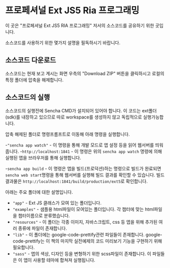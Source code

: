 # 프로페셔널 Ext JS5 Ria 프로그래밍

이 곳은 "프로페셔널 Ext JS5 RIA 프로그래밍" 저서의 소스코드를 공유하기 위한 곳입니다.

소스코드를 사용하기 위한 몇가지 설명을 필독하시기 바랍니다.

## 소스코드 다운로드
소스코드는 현재 보고 계시는 화면 우측의 "Download ZIP" 버튼을 클릭하시고 로컬의 특정 폴더에 압축을 해제합니다.

## 소스코드의 실행
소스코드의 실행전에 Sencha CMD가 설치되어 있어야 합니다. 이 코드는 ext폴더(sdk)를 내장하고 있으므로
따로 workspace를 생성하지 않고 독립적으로 실행가능합니다.

압축 해제된 폴더로 명령프롬프트로 이동해 아래 명령을 실행합니다.

-`"sencha app watch"` - 이 명령을 통해 개발 모드로 앱 설정 등을 읽어 웹서버를 띄워 줍니다.
-`http://localhost:1841` - 이 명령은 위의 `sencha app watch` 명령에 의해 실행된 앱을 브라우저를 통해 실행합니다.

-`sencha app build` - 이 명령은 앱을 빌드(프로덕션)하는 명령으로 빌드가 완료되면 `sencha web start`명령을 통해 웹서버를 
실행해 빌드 결과를 확인할 수 있습니다. 빌드 결과물은 `http://localhost:1841/build/production/ext5`로 확인합니다.

아래는 주요 폴더에 대한 설명입니다.

 - `"app"` - Ext JS 클래스가 모여 있는 폴더입니다.
 - `"examples"` - 샘플용 html파일이 모여있는 폴더입니다. 각 챕터에 맞는 html파일을 챕터이름으로 분류했습니다.
 - `"resources"` - 이 폴더는 각종 이미지, 자바스크립트, css 등 앱을 위해 추가된 여러 종류에 파일이 존재합니다.
 - `"lib"` - 이 폴더에는 google-code-prettify관련 파일들이 존재합니다. google-code-prettify는 이 책의 마지막 
 실전예제의 코드 미리보기 기능을 구현하기 위해 필요합니다.
 - `"sass"` - 앱의 색상, 디자인 등을 변형하기 위한 scss파일이 존재합니다. 이 파일들은 이 앱이 사용할 테마에 
 합쳐져 실행됩니다.
